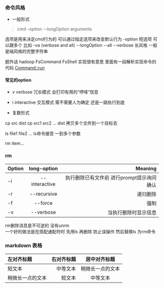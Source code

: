 
### 命令风格

- 一般形式

>  cmd  -option  --longOption arguments

选项是用来决定cmd行为的  可以通过指定选项来改变默认行为
-option 短选项 可以跟多个 比如 -va (verbose and all)
--longOption   --all --verbose  长风格 一般是端风格的完整字符串

题外话
hadoop FsCommand FsShell 实现很有意思 里面有一段解析实现命令的代码
[Command::run](https://github.com/apache/hadoop/blob/trunk/hadoop-common-project/hadoop-common/src/main/java/org/apache/hadoop/fs/shell/Command.java#L169)

#### 常见的option
- v verbose  冗长模式  会打印有用的“啰嗦”信息
- i interactive 交互模式  需不需要人为确定 还是一路执行到底



- 复数形式

cp src dist
cp src1 src2 ...  dist    拷贝多个文件到一个目标去

ls file1 file2 ...        ls命令接受 一到多个参数

rm item...

### rm 

| Option   |     long-option      |  Meaning |
|:----------|:-------------:|------:|
| -i       |  --interactive |    执行删除已有文件前 进行prompt提示询问确认  |
| -r       |  --recursive   |    递归删除    |
| -f       |  --force       |    强制        |
| -v       |  --verbose     |    当执行删除时显示信息       |

rm删除消息是不可逆的 没有unrm  
一个好的做法是在搭配通配符时  先用ls 再删除 防止误操作  然后替换ls 为rm命令


### markdown 表格

| 左对齐标题 | 右对齐标题 | 居中对齐标题 |
| :------| ------: | :------: |
| 短文本 | 中等文本 | 稍微长一点的文本 |
| 稍微长一点的文本 | 短文本 | 中等文本 |


